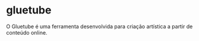 # gluetube

O Gluetube é uma ferramenta desenvolvida para criação artística a partir de conteúdo online.



